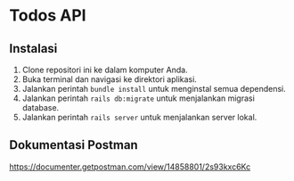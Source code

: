 # Todos API 

## Instalasi

1. Clone repositori ini ke dalam komputer Anda.
2. Buka terminal dan navigasi ke direktori aplikasi.
3. Jalankan perintah `bundle install` untuk menginstal semua dependensi.
4. Jalankan perintah `rails db:migrate` untuk menjalankan migrasi database.
5. Jalankan perintah `rails server` untuk menjalankan server lokal.

## Dokumentasi Postman
https://documenter.getpostman.com/view/14858801/2s93kxc6Kc
